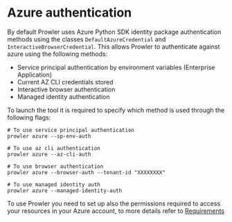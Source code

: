 # Azure authentication

By default Prowler uses Azure Python SDK identity package authentication methods using the classes `DefaultAzureCredential` and `InteractiveBrowserCredential`.
This allows Prowler to authenticate against azure using the following methods:

- Service principal authentication by environment variables (Enterprise Application)
- Current AZ CLI credentials stored
- Interactive browser authentication
- Managed identity authentication

To launch the tool it is required to specify which method is used through the following flags:

```console
# To use service principal authentication
prowler azure --sp-env-auth

# To use az cli authentication
prowler azure --az-cli-auth

# To use browser authentication
prowler azure --browser-auth --tenant-id "XXXXXXXX"

# To use managed identity auth
prowler azure --managed-identity-auth
```

To use Prowler you need to set up also the permissions required to access your resources in your Azure account, to more details refer to [Requirements](../../getting-started/requirements.md)
